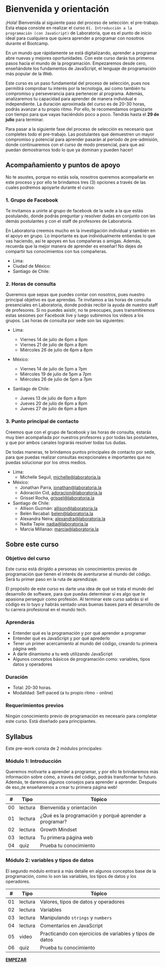 # Bienvenida y orientación
¡Hola! Bienvenida al siguiente paso del proceso de selección: el pre-trabajo. Esta etapa consiste en realizar el curso `01. Introducción a la programación (con JavaScript)` de Laboratoria, que es el punto de inicio ideal para cualquiera que quiera aprender a programar con nosotros durante el Bootcamp.  

En un mundo que rápidamente se está digitalizando, aprender a programar abre nuevas y mejores oportunidades. Con este curso darás tus primeros pasos hacia el mundo de la programación. Empezaremos desde cero, enseñándote los fundamentos de JavaScript, el lenguaje de programación más popular de la Web.

Este curso es un paso fundamental del proceso de selección, pues nos permitirá comprobar tu interés por la tecnología, así como también tu compromiso y perseverancia para pertenecer al programa. Además, analizaremos tu capacidad para aprender de manera individual e independiente.
La duración aproximada del curso es de 20-30 horas, podrás avanzar a tu propio ritmo. Por ello, te recomendamos organizarte con tiempo para que vayas haciéndolo poco a poco. Tendrás hasta el **29 de julio** para terminar.  

Para pasar a la siguiente fase del proceso de selección es necesario que completes todo el pre-trabajo. Las postulantes que demuestren un mayor compromiso y potencial para aprender pasarán al periodo de pre-admisión, donde continuaremos con el curso de modo presencial, para que así puedan demostrarnos todo lo que ya dominan y pueden hacer!

## Acompañamiento y puntos de apoyo
No te asustes, porque no estás sola, nosotros queremos acompañarte en este proceso y por ello te brindamos tres (3) opciones a través de las cuales podremos apoyarte durante el curso:

<!--
## Descargar y cuentas
Para completar este curso, necesitarás desacargar y crear cuentas de algunos servicios web. Antes de empezar, es necesario que:

  1. Tengas una cuenta de Google (Gmail). Si no tienes, puedes crea una aquí: https://accounts.google.com/SignUp?hl=es
  2. Tengas el navegador web Google Chrome. Si no lo tienes, puedes descargarlo aquí: https://www.google.com/chrome/browser/desktop/index.html
  3. Crea una cuenta en Replit (un salón de clases virtual para aprender código): https://repl.it/signup
  3. Crea una cuenta en GitHub (una plataforma de trabajo colaborativo para programadores): https://github.com/join
  4. Descarga Atom (un editor de texto): https://atom.io/

Video de Michelle explicando las descargas.
[![IMAGE ALT TEXT HERE](https://img.youtube.com/vi/TePHiOKb72k/0.jpg)](https://www.youtube.com/watch?v=TePHiOKb72k)
-->

### 1. Grupo de Facebook
Te invitamos a unirte al grupo de facebook de la sede a la que estás postulando, donde podrás preguntar y resolver dudas en conjunto con las demás postulantes y con el staff de profesores de Laboratoria.

En Laboratoria creemos mucho en la investigación individual y también en el apoyo en grupo. Lo importante es que individualmente entiendas lo que vas haciendo, así te apoyes en tus compañeras o amigas. Además, recuerda que la mejor manera de aprender es enseñar! No dejes de compartir tus conocimientos con tus compañeras.

* Lima:
* Ciudad de México:
* Santiago de Chile:

### 2. Horas de consulta
Queremos que sepas que puedes contar con nosotros, pues nuestro principal objetivo es que aprendas. Te invitamos a las horas de consulta presenciales en Laboratoria, donde podrás recibir la ayuda de nuestro staff de profesores. Si no puedes asistir, no te preocupes, pues transmitiremos estas sesiones por Facebook live y luego subiremos los videos a los grupos.
Las horas de consulta por sede son las siguientes:

* Lima:
  - Viernes 14 de julio de 6pm a 8pm
  - Viernes 21 de julio de 6pm a 8pm
  - Miércoles 26 de julio de 6pm a 8pm


* México:
  - Viernes 14 de julio de 5pm a 7pm
  - Miércoles 19 de julio de 5pm a 7pm
  - Miércoles 26 de julio de 5pm a 7pm


* Santiago de Chile:
  - Jueves 13 de julio de 6pm a 8pm
  - Jueves 20 de julio de 6pm a 8pm
  - Jueves 27 de julio de 6pm a 8pm

### 3. Punto principal de contacto
Creemos que con el grupo de facebook y las horas de consulta, estarás muy bien acompañada por nuestros profesores y por todas las postulantes, y que por ambos canales lograrás resolver todas tus dudas.

De todas maneras, te brindamos puntos principales de contacto por sede, para que puedas realizar consultas excepcionales e importantes que no puedas solucionar por los otros medios.

* Lima:
  - Michelle Seguil, michelle@laboratoria.la
* México:
  - Jonathan Parra, jonathan@laboratoria.la
  -	Adoración Cid, adoracion@laboratoria.la
  - Grissel Rocha, grissel@laboratoria.la
* Santiago de Chile:
  - Allison Guzmán: allison@laboratoria.la
  - Belén Recabal: belen@laboratoria.la
  - Alexandra Neira; alexandra@laboratoria.la
  - Nadia Tapia: nadia@laboratoria.la
  - Marcia Millanao: marcia@laboratoria.la

<!--
## Fechas importantes
Si estás tomando este curso como parte del proceso de admisión a Laboratoria, las fechas importantes son ....

## Expectativas
Nuestra expectativa con este curso es...
-->

## Sobre este curso

### Objetivo del curso
Este curso está dirigido a personas sin conocimientos previos de programación que tienen el interés de aventurarse al mundo del código. Será tu primer paso en la ruta de aprendizaje.

El propósito de este curso es darte una idea de qué se trata el mundo del desarrollo de software, para que puedas determinar si es algo que te apasiona perseguir como profesión. Al terminar este curso sabrás si el código es lo tuyo y habrás sentado unas buenas bases para el desarrollo de tu carrera profesional en el mundo tech.

### Aprenderás
- Entender qué es la programación y por qué aprender a programar
- Entender qué es JavaScript y por qué aprederlo
- Tener un primer acercamiento al mundo del código, creando tu primera página web
- A darle dinamismo a tu web utilizando JavaScript
- Algunos conceptos básicos de programación como: variables, tipos datos y operadores

### Duración
* Total: 20-30 horas.
* Modalidad: Self-paced (a tu propio ritmo - online)

### Requerimientos previos
Ningún conocimiento previo de programación es necesario para completar este curso. Está diseñado para principiantes.

## Syllabus
Este pre-work consta de 2 módulos principales:

### Módulo 1: Introducción

Queremos motivarte a aprender a programar, y por ello te brindaremos más información sobre cómo, a través del código, podrás transformar tu futuro. Además, te daremos algunos consejos para aprender a aprender. Después de eso,¡te enseñaremos a crear tu primera página web!

| # | Tipo | Tópico           
| - | ----- | -----
| 00 | lectura | Bienvenida y orientación
| 01 | lectura | ¿Qué es la programación y porqué aprender a programar?
| 02 | lectura | Growth Mindset
| 03 | lectura | Tu primera página web
| 04 | quiz | Prueba tu conocimiento

### Módulo 2: variables y tipos de datos

El segundo módulo entrará a más detalle en algunos conceptos base de la programación, como lo son las variables, los tipos de datos y los operadores.

| # | Tipo | Tópico           
| - | ----- | -----
| 01 | lectura | Valores, tipos de datos y operadores
| 02 | lectura | Variables
| 03 | lectura | Manipulando `strings` y `numbers`
| 04 | lectura | Comentarios en JavaScript
| 05 | video | Practicando con ejercicios de variables y tipos de datos
| 06 | quiz | Prueba tu conocimiento

**[EMPEZAR](01-growth-mindset.md)**
